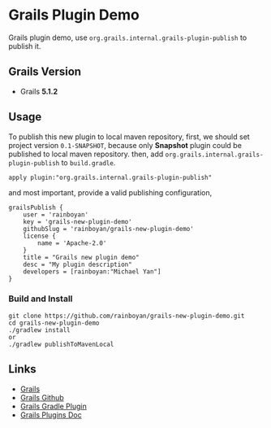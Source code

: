# Grails Plugin Demo

Grails plugin demo, use `org.grails.internal.grails-plugin-publish` to publish it.

## Grails Version

- Grails **5.1.2**

## Usage

To publish this new plugin to local maven repository, 
first, we should set project version `0.1-SNAPSHOT`, because only **Snapshot** plugin could be published to local maven repository.
then, add `org.grails.internal.grails-plugin-publish` to `build.gradle`.

```
apply plugin:"org.grails.internal.grails-plugin-publish"
```

and most important, provide a valid publishing configuration,

```
grailsPublish {
    user = 'rainboyan'
    key = 'grails-new-plugin-demo'
    githubSlug = 'rainboyan/grails-new-plugin-demo'
    license {
        name = 'Apache-2.0'
    }
    title = "Grails new plugin demo"
    desc = "My plugin description"
    developers = [rainboyan:"Michael Yan"]
}
```

### Build and Install

```
git clone https://github.com/rainboyan/grails-new-plugin-demo.git
cd grails-new-plugin-demo
./gradlew install
or
./gradlew publishToMavenLocal
```

## Links

- [Grails](https://grails.org)
- [Grails Github](https://github.com/grails)
- [Grails Gradle Plugin](https://github.com/grails/grails-gradle-plugin/)
- [Grails Plugins Doc](https://docs.grails.org/latest/guide/plugins.html#creatingAndInstallingPlugins)
